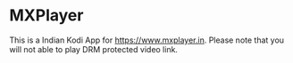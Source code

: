 # MXPlayer
This is a Indian Kodi App for https://www.mxplayer.in. Please note that you will not able to play DRM protected video link. 
